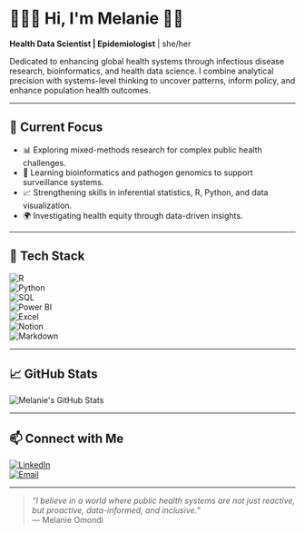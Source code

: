 # 👩🏾‍⚕️ Hi, I'm Melanie 👋🏾  
**Health Data Scientist | Epidemiologist** | she/her  

Dedicated to enhancing global health systems through infectious disease research, bioinformatics, and health data science. I combine analytical precision with systems-level thinking to uncover patterns, inform policy, and enhance population health outcomes.

---

## 🧠 Current Focus  
- 📊 Exploring mixed-methods research for complex public health challenges. 
- 🔬 Learning bioinformatics and pathogen genomics to support surveillance systems.   
- 📈 Strengthening skills in inferential statistics, R, Python, and data visualization.  
- 🌍 Investigating health equity through data-driven insights.  

---

## 🔧 Tech Stack
![R](https://img.shields.io/badge/-R-276DC3?logo=r&logoColor=white)  
![Python](https://img.shields.io/badge/-Python-3776AB?logo=python&logoColor=white)  
![SQL](https://img.shields.io/badge/-SQL-FFCC00?logo=mysql&logoColor=black)  
![Power BI](https://img.shields.io/badge/-PowerBI-F2C811?logo=powerbi&logoColor=black)  
![Excel](https://img.shields.io/badge/-Excel-217346?logo=microsoft-excel&logoColor=white)  
![Notion](https://img.shields.io/badge/-Notion-000000?logo=notion&logoColor=white)  
![Markdown](https://img.shields.io/badge/-Markdown-000000?logo=markdown&logoColor=white)  

---

## 📈 GitHub Stats  
![Melanie's GitHub Stats](https://github-readme-stats.vercel.app/api?username=Melanie331&show_icons=true&theme=catpuccin_latte)

---

## 📫 Connect with Me  
[![LinkedIn](https://img.shields.io/badge/-LinkedIn-blue?logo=linkedin&logoColor=white)](https://www.linkedin.com/in/https://www.linkedin.com/in/melanie-omondi)  
[![Email](https://img.shields.io/badge/-Email-red?logo=gmail&logoColor=white)](mailto:melomondi@gmail.com)

---

> _“I believe in a world where public health systems are not just reactive, but proactive, data-informed, and inclusive.”_  
> — Melanie Omondi
